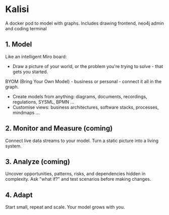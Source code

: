 # Kalisi

A docker pod to model with graphs. Includes drawing frontend, neo4j admin and coding terminal

## 1. Model

Like an intelligent Miro board:
- Draw a picture of your world, or the problem you're trying to solve - that gets you started.

BYOM (Bring Your Own Model) - business or personal - connect it all in the graph.
- Create models from anything: diagrams, documents, recordings, regulations, SYSML, BPMN ...
- Customise views: business architectures, software stacks, processes, mindmaps ...

## 2. Monitor and Measure (coming)

Connect live data streams to your model.
Turn a static picture into a living system.

## 3. Analyze (coming)

Uncover opportunities, patterns, risks, and dependencies hidden in complexity.
Ask "what if?" and test scenarios before making changes.

## 4. Adapt

Start small, repeat and scale. Your model grows with you.
